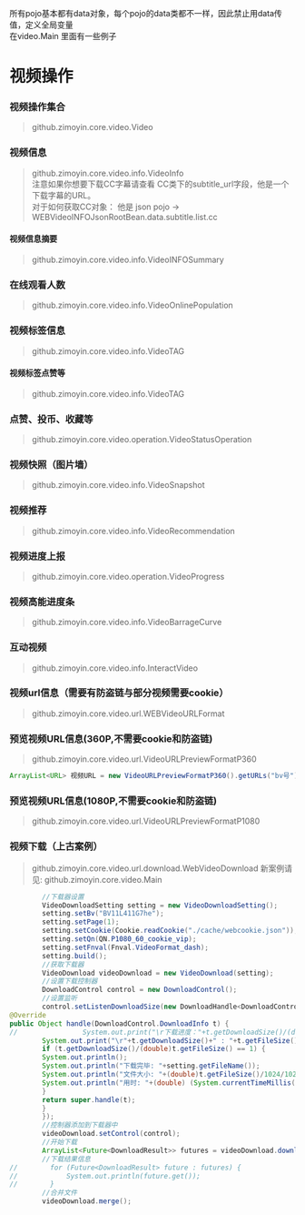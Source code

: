 所有pojo基本都有data对象，每个pojo的data类都不一样，因此禁止用data传值，定义全局变量  
在video.Main 里面有一些例子  
# 视频操作
### 视频操作集合
> github.zimoyin.core.video.Video
### 视频信息
> github.zimoyin.core.video.info.VideoInfo  
注意如果你想要下载CC字幕请查看 CC类下的subtitle_url字段，他是一个下载字幕的URL。    
对于如何获取CC对象： 他是 json pojo -> WEBVideoINFOJsonRootBean.data.subtitle.list.cc  
#### 视频信息摘要
> github.zimoyin.core.video.info.VideoINFOSummary
### 在线观看人数
> github.zimoyin.core.video.info.VideoOnlinePopulation
### 视频标签信息
> github.zimoyin.core.video.info.VideoTAG
#### 视频标签点赞等
> github.zimoyin.core.video.info.VideoTAG
### 点赞、投币、收藏等
> github.zimoyin.core.video.operation.VideoStatusOperation
### 视频快照（图片墙）
> github.zimoyin.core.video.info.VideoSnapshot
### 视频推荐
> github.zimoyin.core.video.info.VideoRecommendation
### 视频进度上报
> github.zimoyin.core.video.operation.VideoProgress
### 视频高能进度条
> github.zimoyin.core.video.info.VideoBarrageCurve
### 互动视频
> github.zimoyin.core.video.info.InteractVideo
### 视频url信息（需要有防盗链与部分视频需要cookie）
> github.zimoyin.core.video.url.WEBVideoURLFormat
### 预览视频URL信息(360P,不需要cookie和防盗链)
> github.zimoyin.core.video.url.VideoURLPreviewFormatP360
```java
ArrayList<URL> 视频URL = new VideoURLPreviewFormatP360().getURLs("bv号");
```
### 预览视频URL信息(1080P,不需要cookie和防盗链)
> github.zimoyin.core.video.url.VideoURLPreviewFormatP1080
### 视频下载（上古案例）
> github.zimoyin.core.video.url.download.WebVideoDownload
新案例请见: github.zimoyin.core.video.Main
```java
        //下载器设置
        VideoDownloadSetting setting = new VideoDownloadSetting();
        setting.setBv("BV11L411G7he");
        setting.setPage(1);
        setting.setCookie(Cookie.readCookie("./cache/webcookie.json"));
        setting.setQn(QN.P1080_60_cookie_vip);
        setting.setFnval(Fnval.VideoFormat_dash);
        setting.build();
        //获取下载器
        VideoDownload videoDownload = new VideoDownload(setting);
        //设置下载控制器
        DownloadControl control = new DownloadControl();
        //设置监听
        control.setListenDownloadSize(new DownloadHandle<DownloadControl.DownloadInfo, Object>() {
@Override
public Object handle(DownloadControl.DownloadInfo t) {
//                System.out.print("\r下载进度："+t.getDownloadSize()/(double)t.getFileSize()+" %");
        System.out.print("\r"+t.getDownloadSize()+" : "+t.getFileSize());
        if (t.getDownloadSize()/(double)t.getFileSize() == 1) {
        System.out.println();
        System.out.println("下载完毕: "+setting.getFileName());
        System.out.println("文件大小: "+(double)t.getFileSize()/1024/1024+" mb");
        System.out.println("用时: "+(double) (System.currentTimeMillis() - control.getInitTime()) / 1000+"s");
        }
        return super.handle(t);
        }
        });
        //控制器添加到下载器中
        videoDownload.setControl(control);
        //开始下载
        ArrayList<Future<DownloadResult>> futures = videoDownload.downloadThread(true);
        //下载结果信息
//        for (Future<DownloadResult> future : futures) {
//            System.out.println(future.get());
//        }
        //合并文件
        videoDownload.merge();
```

